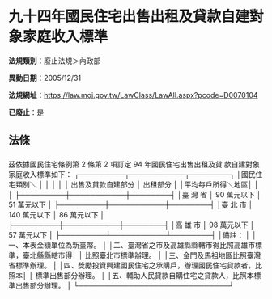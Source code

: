 # 九十四年國民住宅出售出租及貸款自建對象家庭收入標準

**法規類別**：廢止法規＞內政部

**異動日期**：2005/12/31  

**法規網址**：https://law.moj.gov.tw/LawClass/LawAll.aspx?pcode=D0070104

**已廢止**：是



## 法條
##### 
茲依據國民住宅條例第 2  條第 2  項訂定 94 年國民住宅出售出租及貸
款自建對象家庭收入標準如下：
┌─────────┬───────────┬────────┐
│國民住宅類別＼    │                      │                │
│                  │  出售及貸款自建部分  │  出租部分      │
│平均每戶所得＼地區│                      │                │
├─────────┼───────────┼────────┤
│臺  灣  省        │   90 萬元以下        │   51 萬元以下  │
├─────────┼───────────┼────────┤
│臺  北  市        │  140  萬元以下       │   86 萬元以下  │
├─────────┼───────────┼────────┤
│高  雄  市        │   98 萬元以下        │   57 萬元以下  │
├─────────┴───────────┴────────┤
│備註：                                                      │
│一、本表金額單位為新臺幣。                                  │
│二、臺灣省之市及高雄縣縣轄市得比照高雄市標準，臺北縣縣轄市得│
│    比照臺北市標準辦理。                                    │
│三、金門及馬祖地區比照臺灣省標準辦理。                      │
│四、獎勵投資興建國民住宅之承購戶，辦理國民住宅貸款者，比照本│
│    標準出售部分辦理。                                      │
│五、輔助人民貸款自購住宅之貸款人，比照本標準出售部分辦理。  │
└──────────────────────────────┘


